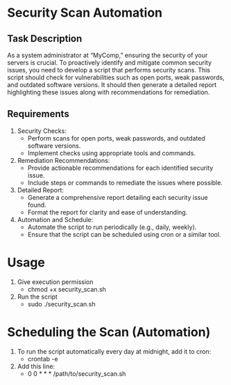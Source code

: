# Security Scan Automation

## Task Description
As a system administrator at “MyComp,” ensuring the security of your servers is crucial. To proactively
identify and mitigate common security issues, you need to develop a script that performs security scans.
This script should check for vulnerabilities such as open ports, weak passwords, and outdated software
versions. It should then generate a detailed report highlighting these issues along with recommendations
for remediation.

## Requirements
1. Security Checks:
    - Perform scans for open ports, weak passwords, and outdated software versions.
    - Implement checks using appropriate tools and commands.
2. Remediation Recommendations:
    - Provide actionable recommendations for each identified security issue.
    - Include steps or commands to remediate the issues where possible.
3. Detailed Report:
    - Generate a comprehensive report detailing each security issue found.
    - Format the report for clarity and ease of understanding.
4. Automation and Schedule:
    - Automate the script to run periodically (e.g., daily, weekly).
    - Ensure that the script can be scheduled using cron or a similar tool.
  
# Usage
1. Give execution permission
      - chmod +x security_scan.sh
2. Run the script
      - sudo ./security_scan.sh
        
# Scheduling the Scan (Automation)
1. To run the script automatically every day at midnight, add it to cron:
      - crontab -e
2. Add this line:
      - 0 0 * * * /path/to/security_scan.sh



